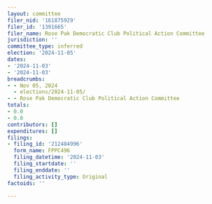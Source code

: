 ```yaml
---
layout: committee
filer_nid: '161875929'
filer_id: '1391665'
filer_name: Rose Pak Democratic Club Political Action Committee
jurisdiction: ''
committee_type: inferred
election: '2024-11-05'
dates:
- '2024-11-03'
- '2024-11-03'
breadcrumbs:
- - Nov 05, 2024
  - elections/2024-11-05/
- - Rose Pak Democratic Club Political Action Committee
totals:
- 0.0
- 0.0
contributors: []
expenditures: []
filings:
- filing_id: '212484996'
  form_name: FPPC496
  filing_datetime: '2024-11-03'
  filing_startdate: ''
  filing_enddate: ''
  filing_activity_type: Original
factoids: ''

---
```


